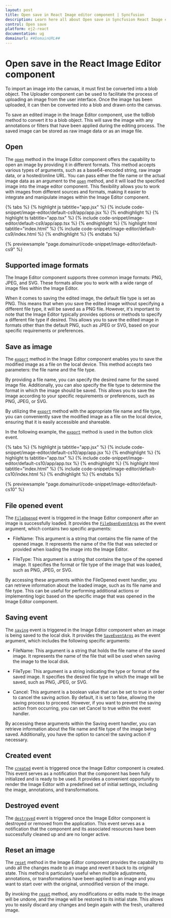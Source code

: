 ```yaml
---
layout: post
title: Open save in React Image editor component | Syncfusion
description: Learn here all about Open save in Syncfusion React Image editor component of Syncfusion Essential JS 2 and more.
control: Open save 
platform: ej2-react
documentation: ug
domainurl: ##DomainURL##
---
```


# Open save in the React Image Editor component

To import an image into the canvas, it must first be converted into a blob object. The Uploader component can be used to facilitate the process of uploading an image from the user interface. Once the image has been uploaded, it can then be converted into a blob and drawn onto the canvas. 

To save an edited image in the Image Editor component, use the toBlob method to convert it to a blob object. This will save the image with any annotations or filters that have been applied during the editing process. The saved image can be stored as raw image data or as an image file. 

## Open

The [`open`](https://ej2.syncfusion.com/react/documentation/api/image-editor/#open) method in the Image Editor component offers the capability to open an image by providing it in different formats. This method accepts various types of arguments, such as a base64-encoded string, raw image data, or a hosted/online URL. You can pass either the file name or the actual image data as an argument to the [`open`](https://ej2.syncfusion.com/react/documentation/api/image-editor/#open) method, and it will load the specified image into the image editor component. This flexibility allows you to work with images from different sources and formats, making it easier to integrate and manipulate images within the Image Editor component. 

{% tabs %}
{% highlight js tabtitle="app.jsx" %}
{% include code-snippet/image-editor/default-cs9/app/app.jsx %}
{% endhighlight %}
{% highlight ts tabtitle="app.tsx" %}
{% include code-snippet/image-editor/default-cs9/app/app.tsx %}
{% endhighlight %}
{% highlight html tabtitle="index.html" %}
{% include code-snippet/image-editor/default-cs9/index.html %}
{% endhighlight %}
{% endtabs %}
        
{% previewsample "page.domainurl/code-snippet/image-editor/default-cs9" %}

## Supported image formats 

The Image Editor component supports three common image formats: PNG, JPEG, and SVG. These formats allow you to work with a wide range of image files within the Image Editor. 

When it comes to saving the edited image, the default file type is set as PNG. This means that when you save the edited image without specifying a different file type, it will be saved as a PNG file. However, it's important to note that the Image Editor typically provides options or methods to specify a different file type if desired. This allows you to save the edited image in formats other than the default PNG, such as JPEG or SVG, based on your specific requirements or preferences. 

## Save as image

The [`export`](https://ej2.syncfusion.com/react/documentation/api/image-editor/#export) method in the Image Editor component enables you to save the modified image as a file on the local device. This method accepts two parameters: the file name and the file type. 

By providing a file name, you can specify the desired name for the saved image file. Additionally, you can also specify the file type to determine the format in which the image should be saved. This allows you to save the image according to your specific requirements or preferences, such as PNG, JPEG, or SVG. 

By utilizing the [`export`](https://ej2.syncfusion.com/react/documentation/api/image-editor/#export) method with the appropriate file name and file type, you can conveniently save the modified image as a file on the local device, ensuring that it is easily accessible and shareable.

In the following example, the [`export`](https://ej2.syncfusion.com/react/documentation/api/image-editor/#export) method is used in the button click event.

{% tabs %}
{% highlight js tabtitle="app.jsx" %}
{% include code-snippet/image-editor/default-cs10/app/app.jsx %}
{% endhighlight %}
{% highlight ts tabtitle="app.tsx" %}
{% include code-snippet/image-editor/default-cs10/app/app.tsx %}
{% endhighlight %}
{% highlight html tabtitle="index.html" %}
{% include code-snippet/image-editor/default-cs10/index.html %}
{% endhighlight %}
{% endtabs %}
        
{% previewsample "page.domainurl/code-snippet/image-editor/default-cs10" %}

## File opened event 

The [`FileOpened`](https://helpej2.syncfusion.com/react/documentation/api/image-editor/#fileopened) event is triggered in the Image Editor component after an image is successfully loaded. It provides the [`FileOpenEventArgs`](https://helpej2.syncfusion.com/react/documentation/api/image-editor/openEventArgs/) as the event argument, which contains two specific arguments: 

* FileName: This argument is a string that contains the file name of the opened image. It represents the name of the file that was selected or provided when loading the image into the Image Editor. 

* FileType: This argument is a string that contains the type of the opened image. It specifies the format or file type of the image that was loaded, such as PNG, JPEG, or SVG. 

By accessing these arguments within the FileOpened event handler, you can retrieve information about the loaded image, such as its file name and file type. This can be useful for performing additional actions or implementing logic based on the specific image that was opened in the Image Editor component.

## Saving event 

The [`saving`](https://helpej2.syncfusion.com/react/documentation/api/image-editor/#saving) event is triggered in the Image Editor component when an image is being saved to the local disk. It provides the [`SaveEventArgs`](https://ej2.syncfusion.com/react/documentation/api/image-editor/saveEventArgs/) as the event argument, which includes the following specific arguments: 

* FileName: This argument is a string that holds the file name of the saved image. It represents the name of the file that will be used when saving the image to the local disk. 

* FileType: This argument is a string indicating the type or format of the saved image. It specifies the desired file type in which the image will be saved, such as PNG, JPEG, or SVG. 

* Cancel: This argument is a boolean value that can be set to true in order to cancel the saving action. By default, it is set to false, allowing the saving process to proceed. However, if you want to prevent the saving action from occurring, you can set Cancel to true within the event handler. 

By accessing these arguments within the Saving event handler, you can retrieve information about the file name and file type of the image being saved. Additionally, you have the option to cancel the saving action if necessary.

## Created event 

The [`created`](https://helpej2.syncfusion.com/react/documentation/api/image-editor/#created) event is triggered once the Image Editor component is created. This event serves as a notification that the component has been fully initialized and is ready to be used. It provides a convenient opportunity to render the Image Editor with a predefined set of initial settings, including the image, annotations, and transformations. 

## Destroyed event 

The [`destroyed`](https://helpej2.syncfusion.com/react/documentation/api/image-editor/#destroyed) event is triggered once the Image Editor component is destroyed or removed from the application. This event serves as a notification that the component and its associated resources have been successfully cleaned up and are no longer active. 

## Reset an image 

The [`reset`](https://helpej2.syncfusion.com/react/documentation/api/image-editor/#reset) method in the Image Editor component provides the capability to undo all the changes made to an image and revert it back to its original state. This method is particularly useful when multiple adjustments, annotations, or transformations have been applied to an image and you want to start over with the original, unmodified version of the image. 

By invoking the [`reset`](https://helpej2.syncfusion.com/react/documentation/api/image-editor/#reset) method, any modifications or edits made to the image will be undone, and the image will be restored to its initial state. This allows you to easily discard any changes and begin again with the fresh, unaltered image. 